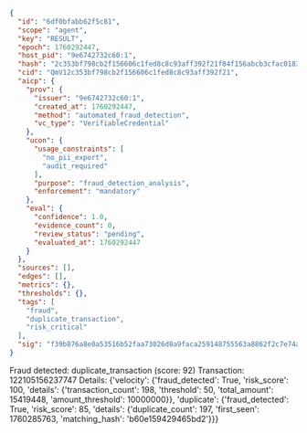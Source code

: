 ```json
{
  "id": "6df0bfabb62f5c81",
  "scope": "agent",
  "key": "RESULT",
  "epoch": 1760292447,
  "host_pid": "9e6742732c60:1",
  "hash": "2c353bf798cb2f156606c1fed8c8c93aff392f21f84f156abcb3cfac0183a38a",
  "cid": "QmV12c353bf798cb2f156606c1fed8c8c93aff392f21",
  "aicp": {
    "prov": {
      "issuer": "9e6742732c60:1",
      "created_at": 1760292447,
      "method": "automated_fraud_detection",
      "vc_type": "VerifiableCredential"
    },
    "ucon": {
      "usage_constraints": [
        "no_pii_export",
        "audit_required"
      ],
      "purpose": "fraud_detection_analysis",
      "enforcement": "mandatory"
    },
    "eval": {
      "confidence": 1.0,
      "evidence_count": 0,
      "review_status": "pending",
      "evaluated_at": 1760292447
    }
  },
  "sources": [],
  "edges": [],
  "metrics": {},
  "thresholds": {},
  "tags": [
    "fraud",
    "duplicate_transaction",
    "risk_critical"
  ],
  "sig": "f39b876a8e0a53516b52faa73026d0a9faca259148755563a8862f2c7e74a9ad"
}
```

Fraud detected: duplicate_transaction (score: 92)
Transaction: 122105156237747
Details: {'velocity': {'fraud_detected': True, 'risk_score': 100, 'details': {'transaction_count': 198, 'threshold': 50, 'total_amount': 15419448, 'amount_threshold': 10000000}}, 'duplicate': {'fraud_detected': True, 'risk_score': 85, 'details': {'duplicate_count': 197, 'first_seen': 1760285763, 'matching_hash': 'b60e159429465bd2'}}}